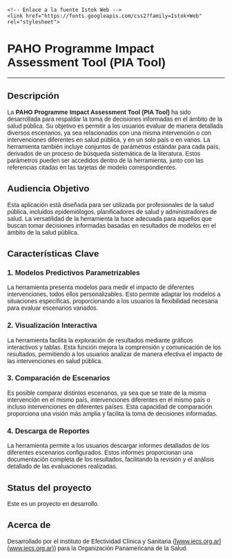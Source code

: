 <style>
table {
    font-family: 'Istok Web';
}
body {
        font-family: 'Istok Web', sans-serif;
    }

</style>


<head>
    <!-- Otros elementos del head aquí -->

    <!-- Enlace a la fuente Istok Web -->
    <link href="https://fonts.googleapis.com/css2?family=Istok+Web" rel="stylesheet">
    
</head>

# PAHO Programme Impact Assessment Tool (PIA Tool)

------

## Descripción

La **PAHO Programme Impact Assessment Tool (PIA Tool)** ha sido desarrollada para respaldar la toma de decisiones informadas en el ámbito de la salud pública. Su objetivo es permitir a los usuarios evaluar de manera detallada diversos escenarios, ya sea relacionados con una misma intervención o con intervenciones diferentes en salud pública, y en un solo país o en varios. La herramienta también incluye conjuntos de parámetros estándar para cada país, derivados de un proceso de búsqueda sistemática de la literatura. Estos parámetros pueden ser accedidos dentro de la herramienta, junto con las referencias citadas en las tarjetas de modelo correspondientes.

## Audiencia Objetivo

Esta aplicación está diseñada para ser utilizada por profesionales de la salud pública, incluidos epidemiólogos, planificadores de salud y administradores de salud. La versatilidad de la herramienta la hace adecuada para aquellos que buscan tomar decisiones informadas basadas en resultados de modelos en el ámbito de la salud pública.

## Características Clave

### 1. Modelos Predictivos Parametrizables

La herramienta presenta modelos para medir el impacto de diferentes intervenciones, todos ellos personalizables. Esto permite adaptar los modelos a situaciones específicas, proporcionando a los usuarios la flexibilidad necesaria para evaluar escenarios variados.

### 2. Visualización Interactiva

La herramienta facilita la exploración de resultados mediante gráficos interactivos y tablas. Esta función mejora la comprensión y comunicación de los resultados, permitiendo a los usuarios analizar de manera efectiva el impacto de las intervenciones en salud pública.

### 3. Comparación de Escenarios

Es posible comparar distintos escenarios, ya sea que se trate de la misma intervención en el mismo país, intervenciones diferentes en el mismo país o incluso intervenciones en diferentes países. Esta capacidad de comparación proporciona una visión más amplia y facilita la toma de decisiones informadas.

### 4. Descarga de Reportes

La herramienta permite a los usuarios descargar informes detallados de los diferentes escenarios configurados. Estos informes proporcionan una documentación completa de los resultados, facilitando la revisión y el análisis detallado de las evaluaciones realizadas.

## Status del proyecto

Este es un proyecto en desarrollo.

## Acerca de

Desarrollado por el Instituto de Efectividad Clínica y Sanitaria ([www.iecs.org.ar](www.iecs.org.ar)) para la Organización Panamericana de la Salud.

